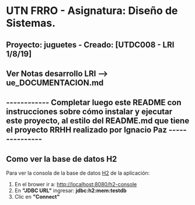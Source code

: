 # UTN FRRO - Asignatura: Diseño de Sistemas.
## Proyecto: juguetes - Creado: [UTDC008 - LRI 1/8/19]

## Ver Notas desarrollo LRI --> ue_DOCUMENTACION.md

## ------------ Completar luego este README con instrucciones sobre cómo instalar y ejecutar este proyecto, al estilo del README.md que tiene el proyecto RRHH realizado por Ignacio Paz ---------------

## Como ver la base de datos H2
Para ver la consola de la base de datos [H2](http://www.h2database.com/) de la aplicación:
1. En el brower ir a: [http://localhost:8080/h2-console](http://localhost:8080/h2-console)
2. En **"JDBC URL"** ingresar: **jdbc:h2:mem:testdb**
3. Clic en **"Connect"**
